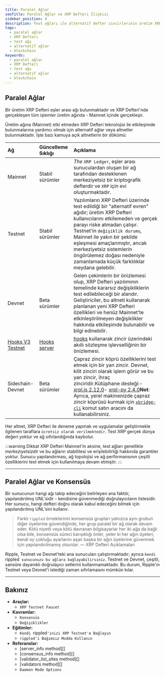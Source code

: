 ```yaml
---
title: Paralel Ağlar
seoTitle: Paralel Ağlar ve XRP Defteri İlişkisi
sidebar_position: 4
description: Test ağları ile alternatif defter zincirlerinin üretim XRP Defteri ile nasıl ilişkili olduğunu anlayın. Bu içerik, paralel ağların işleyişini ve etkileşimde bulundukları alternatif ağları detaylandırmaktadır.
tags: 
  - paralel ağlar
  - XRP Defteri
  - test ağı
  - alternatif ağlar
  - blockchain
keywords: 
  - paralel ağlar
  - XRP Defteri
  - test ağı
  - alternatif ağlar
  - blockchain
---
```


## Paralel Ağlar

Bir üretim XRP Defteri eşler arası ağı bulunmaktadır ve XRP Defteri'nde gerçekleşen tüm işlemler üretim ağında - Mainnet içinde gerçekleşir.

Üretim ağına (Mainnet) etki etmeden XRP Defteri teknolojisi ile etkileşimde bulunmalarına yardımcı olmak için alternatif ağlar veya altnetler bulunmaktadır. İşte bazı kamuya açık altnetlerin bir dökümü:

| Ağ      | Güncelleme Sıklığı | Açıklama                                       |
|:--------|:------------------|:-----------------------------------------------|
| Mainnet | Stabil sürümler    | _The_ `XRP Ledger`, eşler arası sunuculardan oluşan bir ağ tarafından desteklenen merkeziyetsiz bir kriptografik defterdir ve `XRP` için evi oluşturmaktadır. |
| Testnet | Stabil sürümler    | Yazılımların XRP Defteri üzerinde test edildiği bir "alternatif evren" ağıdır; üretim XRP Defteri kullanıcılarını etkilemeden ve gerçek parayı riske atmadan çalışır. Testnet'in `değişiklik durumu`, Mainnet ile yakın bir şekilde eşleşmesi amaçlanmıştır, ancak merkeziyetsiz sistemlerin öngörülemez doğası nedeniyle zamanlamada küçük farklılıklar meydana gelebilir. |
| Devnet  | Beta sürümler      | Gelen çekimlerin bir önizlemesi olup, XRP Defteri yazılımının temelinde kararsız değişikliklerin test edilebileceği bir alandır. Geliştiriciler, bu altneti kullanarak planlanan yeni XRP Defteri özellikleri ve henüz Mainnet'te etkinleştirilmeyen değişiklikler hakkında etkileşimde bulunabilir ve bilgi edinebilir. |
| [Hooks V3 Testnet](https://hooks-testnet-v3.xrpl-labs.com/) | [Hooks server](https://github.com/XRPL-Labs/xrpld-hooks) | [hooks](https://xrpl-hooks.readme.io/) kullanarak zincir üzerindeki akıllı sözleşme işlevselliğinin bir önizlemesi. |
| Sidechain-Devnet | Beta sürümler | Çapraz zincir köprü özelliklerini test etmek için bir yan zincir. Devnet, kilit zinciri olarak işlem görür ve bu yan zincir, ihraç zinciridir.Kütüphane desteği:- [xrpl.js 2.12.0](https://www.npmjs.com/package/xrpl/v/2.12.0)- [xrpl-py 2.4.0](https://pypi.org/project/xrpl-py/2.4.0/)**Not**: Ayrıca, yerel makinenizde çapraz zincir köprüsü kurmak için [`xbridge-cli`](https://github.com/XRPLF/xbridge-cli) komut satırı aracını da kullanabilirsiniz. |

Her altnet, XRP Defteri ile deneme yapmak ve uygulamalar geliştirmekle ilgilenen taraflara `ücretsiz olarak verilmektedir`. Test XRP gerçek dünya değeri yoktur ve ağ sıfırlandığında kaybolur.

:::warning Dikkat
XRP Defteri Mainnet'in aksine, test ağları genellikle _merkeziyetsizdir_ ve bu ağların stabilitesi ve erişilebilirliği hakkında garantiler yoktur. Sunucu yapılandırması, ağ topolojisi ve ağ performansının çeşitli özelliklerini test etmek için kullanılmaya devam etmiştir.
:::

---

## Paralel Ağlar ve Konsensüs

Bir sunucunun hangi ağı takip edeceğini belirleyen ana faktör, yapılandırılmış UNL'sidir - kendisine güvenmediği doğrulayıcıların listesidir. Her sunucu, hangi defteri doğru olarak kabul edeceğini bilmek için yapılandırılmış UNL'sini kullanır. 

> Farklı `rippled` örneklerinin konsensüs grupları yalnızca aynı grubun diğer üyelerine güvendiğinde, her grup paralel bir ağ olarak devam eder. Kötü niyetli veya kötü davranan bilgisayarlar her iki ağa da bağlı olsa bile, konsensüs süreci karışıklığı önler, yeter ki her ağın üyeleri, kendi oy çokluğu ayarlarını aşan başka bir ağın üyelerine güvenmek için yapılandırılmamış olsunlar. — XRP Defteri Açıklamaları

Ripple, Testnet ve Devnet'teki ana sunucuları çalıştırmaktadır; ayrıca `kendi `rippled` sunucunuzu bu ağlara bağlayabilirsiniz`. Testnet ve Devnet, çeşitli, sansüre dayanıklı doğrulayıcı setlerini kullanmamaktadır. Bu durum, Ripple'ın Testnet veya Devnet'i istediği zaman sıfırlamasını mümkün kılar.

---

## Bakınız

- **Araçlar:**
    - `XRP Testnet Faucet`
- **Kavramlar:**
    - `Konsensüs`
    - `Değişiklikler`
- **Eğitimler:**
    - `Kendi `rippled`'inizi XRP Testnet'e Bağlayın`
    - `rippled'i Bağımsız Modda Kullanın`
- **Referanslar:**
    - [server_info method][]
    - [consensus_info method][]
    - [validator_list_sites method][]
    - [validators method][]
    - `Daemon Mode Options`

